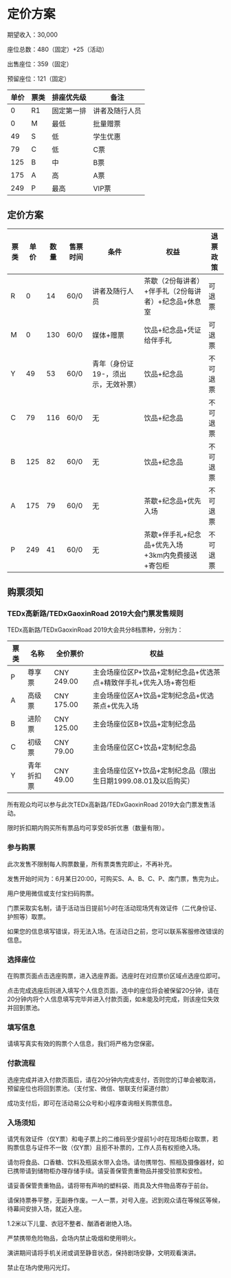 # 定价方案

期望收入：30,000

座位总数：480（固定）+25（活动）

出售座位：359（固定）

预留座位：121（固定）

| 单价  | 票类  | 排座优先级 | 备注      |
| --- | --- | ----- | ------- |
| 0   | R1  | 固定第一排 | 讲者及随行人员 |
| 0   | M   | 最低    | 批量赠票    |
| 49  | S   | 低     | 学生优惠    |
| 79  | C   | 低     | C票      |
| 125 | B   | 中     | B票      |
| 175 | A   | 高     | A票      |
| 249 | P   | 最高    | VIP票    |

## 定价方案

| 票类  | 单价  | 数量  | 售票时间 | 条件                  | 权益                           | 退票政策 |
| --- | --- | --- | ---- | ------------------- | ---------------------------- | ---- |
| R   | 0   | 14  | 60/0 | 讲者及随行人员             | 茶歇（2份每讲者）+伴手礼（2份每讲者）+纪念品+休息室 | 可退票  |
| M   | 0   | 130 | 60/0 | 媒体+赠票               | 饮品+纪念品+凭证给伴手礼                | 可退票  |
| Y   | 49  | 53  | 60/0 | 青年（身份证19-，须出示，无效补票） | 饮品+纪念品                       | 不可退票 |
| C   | 79  | 116 | 60/0 | 无                   | 饮品+纪念品                       | 不可退票 |
| B   | 125 | 82  | 60/0 | 无                   | 饮品+纪念品                       | 不可退票 |
| A   | 175 | 79  | 60/0 | 无                   | 茶歇+纪念品+优先入场                  | 不可退票 |
| P   | 249 | 41  | 60/0 | 无                   | 茶歇+伴手礼+纪念品+优先入场+3km内免费接送+寄包柜 | 不可退票 |

## 购票须知

### TEDx高新路/TEDxGaoxinRoad 2019大会门票发售规则

TEDx高新路/TEDxGaoxinRoad 2019大会共分8档票种，分别为：

| 票类  | 名称    | 全价票价       | 权益                                     |
| --- | ----- | ---------- | -------------------------------------- |
| P   | 尊享票   | CNY 249.00 | 主会场座位区P+饮品+定制纪念品+优选茶点+精致伴手礼+优先入场+寄包柜   |
| A   | 高级票   | CNY 175.00 | 主会场座位区A+饮品+定制纪念品+优选茶点+优先入场             |
| B   | 进阶票   | CNY 125.00 | 主会场座位区B+饮品+定制纪念品                       |
| C   | 初级票   | CNY 79.00  | 主会场座位区C+饮品+定制纪念品                       |
| Y   | 青年折扣票 | CNY 49.00  | 主会场座位区Y+饮品+定制纪念品（限出生日期1999.08.01及以后购买） |

所有观众均可以参与此次TEDx高新路/TEDxGaoxinRoad 2019大会门票发售活动。

限时折扣期内购买所有票品均可享受85折优惠（数量有限）。

### 参与购票

此次发售不限制每人购票数量，所有票类售完即止，不再补充。

发售开始时间为：6月某日20:00，可购买S、A、B、C、P、席门票，售完为止。

用户使用微信或支付宝扫码购票。

门票采取实名制，请于活动当日提前1小时在活动现场凭有效证件（二代身份证、护照等）取票。

如果您的信息填写错误，将无法入场。在活动日之前，您可以联系客服修改错误的信息。

### 选择座位

在购票页面点击选座购票，进入选座界面。选座时在对应票价区域点选座位即可。

点击完成选座后则进入填写个人信息页面，选中的座位将会被保留20分钟，请在20分钟内将个人信息填写完毕并进入付款页面，如未能及时完成，则该座位失效并回到票池。

### 填写信息

请填写真实有效的购票个人信息，我们将严格为您保密。

### 付款流程

选座完成并进入付款页面后，请在20分钟内完成支付，否则您的订单会被取消，预留座位也将回到票池。（支付宝、微信、银联支付渠道付款）

成功支付后，即可在活动易公众号和小程序查询相关购票信息。

### 入场须知

请凭有效证件（仅Y票）和电子票上的二维码至少提前1小时在现场柜台取票，若购票信息与证件不一致（仅Y票）且拒不补票的，工作人员有权拒绝入场。

请勿将食品、口香糖、饮料及瓶装水带入会场。请勿携带包、照相及摄像器材，如已携带请到储物柜办理存储手续。请妥善保管贵重物品并接受验票和安检。

请妥善保管贵重物品，请将带有声响的塑料袋、雨具及大件物品寄存于前台。

请保持票券平整，无副券作废。一人一票，对号入座。迟到观众请在等候区等候，待幕间安排入场，就近入座。

 1.2米以下儿童、衣冠不整者、酗酒者谢绝入场。

严禁携带危险物品，会场内禁止吸烟和使用明火。

演讲期间请将手机关闭或调至静音状态，保持剧场安静，文明观看演讲。

禁止在场内使用闪光灯。
